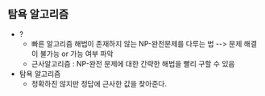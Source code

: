 ## 탐욕 알고리즘
- ?
  - 빠른 알고리즘 해법이 존재하지 않는 NP-완전문제를 다루는 법
    --> 문제 해결이 불가능 or 가능 여부 파악
  - 근사알고리즘 : NP-완전 문제에 대한 간략한 해법을 빨리 구할 수 있음
- 탐욕 알고리즘
  -  정확하진 않지만 정답에 근사한 값을 찾아준다.